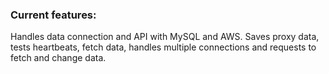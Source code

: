 ### Current features:
Handles data connection and API with MySQL and AWS. Saves proxy data, tests heartbeats, fetch data, handles multiple connections and requests to fetch and change data.

